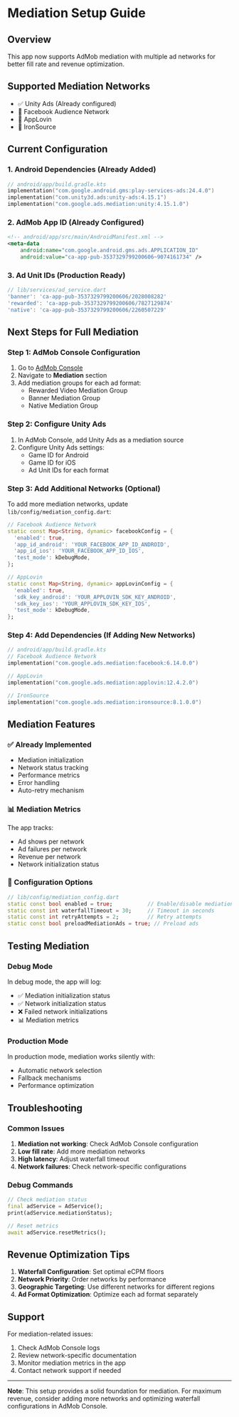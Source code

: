 # Mediation Setup Guide

## Overview
This app now supports AdMob mediation with multiple ad networks for better fill rate and revenue optimization.

## Supported Mediation Networks
- ✅ Unity Ads (Already configured)
- 🔧 Facebook Audience Network
- 🔧 AppLovin
- 🔧 IronSource

## Current Configuration

### 1. Android Dependencies (Already Added)
```kotlin
// android/app/build.gradle.kts
implementation("com.google.android.gms:play-services-ads:24.4.0")
implementation("com.unity3d.ads:unity-ads:4.15.1")
implementation("com.google.ads.mediation:unity:4.15.1.0")
```

### 2. AdMob App ID (Already Configured)
```xml
<!-- android/app/src/main/AndroidManifest.xml -->
<meta-data
    android:name="com.google.android.gms.ads.APPLICATION_ID"
    android:value="ca-app-pub-3537329799200606~9074161734" />
```

### 3. Ad Unit IDs (Production Ready)
```dart
// lib/services/ad_service.dart
'banner': 'ca-app-pub-3537329799200606/2028008282'
'rewarded': 'ca-app-pub-3537329799200606/7827129874'
'native': 'ca-app-pub-3537329799200606/2260507229'
```

## Next Steps for Full Mediation

### Step 1: AdMob Console Configuration
1. Go to [AdMob Console](https://admob.google.com/)
2. Navigate to **Mediation** section
3. Add mediation groups for each ad format:
   - Rewarded Video Mediation Group
   - Banner Mediation Group
   - Native Mediation Group

### Step 2: Configure Unity Ads
1. In AdMob Console, add Unity Ads as a mediation source
2. Configure Unity Ads settings:
   - Game ID for Android
   - Game ID for iOS
   - Ad Unit IDs for each format

### Step 3: Add Additional Networks (Optional)
To add more mediation networks, update `lib/config/mediation_config.dart`:

```dart
// Facebook Audience Network
static const Map<String, dynamic> facebookConfig = {
  'enabled': true,
  'app_id_android': 'YOUR_FACEBOOK_APP_ID_ANDROID',
  'app_id_ios': 'YOUR_FACEBOOK_APP_ID_IOS',
  'test_mode': kDebugMode,
};

// AppLovin
static const Map<String, dynamic> appLovinConfig = {
  'enabled': true,
  'sdk_key_android': 'YOUR_APPLOVIN_SDK_KEY_ANDROID',
  'sdk_key_ios': 'YOUR_APPLOVIN_SDK_KEY_IOS',
  'test_mode': kDebugMode,
};
```

### Step 4: Add Dependencies (If Adding New Networks)
```kotlin
// android/app/build.gradle.kts
// Facebook Audience Network
implementation("com.google.ads.mediation:facebook:6.14.0.0")

// AppLovin
implementation("com.google.ads.mediation:applovin:12.4.2.0")

// IronSource
implementation("com.google.ads.mediation:ironsource:8.1.0.0")
```

## Mediation Features

### ✅ Already Implemented
- Mediation initialization
- Network status tracking
- Performance metrics
- Error handling
- Auto-retry mechanism

### 📊 Mediation Metrics
The app tracks:
- Ad shows per network
- Ad failures per network
- Revenue per network
- Network initialization status

### 🔧 Configuration Options
```dart
// lib/config/mediation_config.dart
static const bool enabled = true;           // Enable/disable mediation
static const int waterfallTimeout = 30;     // Timeout in seconds
static const int retryAttempts = 2;         // Retry attempts
static const bool preloadMediationAds = true; // Preload ads
```

## Testing Mediation

### Debug Mode
In debug mode, the app will log:
- ✅ Mediation initialization status
- ✅ Network initialization status
- ❌ Failed network initializations
- 📊 Mediation metrics

### Production Mode
In production mode, mediation works silently with:
- Automatic network selection
- Fallback mechanisms
- Performance optimization

## Troubleshooting

### Common Issues
1. **Mediation not working**: Check AdMob Console configuration
2. **Low fill rate**: Add more mediation networks
3. **High latency**: Adjust waterfall timeout
4. **Network failures**: Check network-specific configurations

### Debug Commands
```dart
// Check mediation status
final adService = AdService();
print(adService.mediationStatus);

// Reset metrics
await adService.resetMetrics();
```

## Revenue Optimization Tips

1. **Waterfall Configuration**: Set optimal eCPM floors
2. **Network Priority**: Order networks by performance
3. **Geographic Targeting**: Use different networks for different regions
4. **Ad Format Optimization**: Optimize each ad format separately

## Support
For mediation-related issues:
1. Check AdMob Console logs
2. Review network-specific documentation
3. Monitor mediation metrics in the app
4. Contact network support if needed

---

**Note**: This setup provides a solid foundation for mediation. For maximum revenue, consider adding more networks and optimizing waterfall configurations in AdMob Console. 
